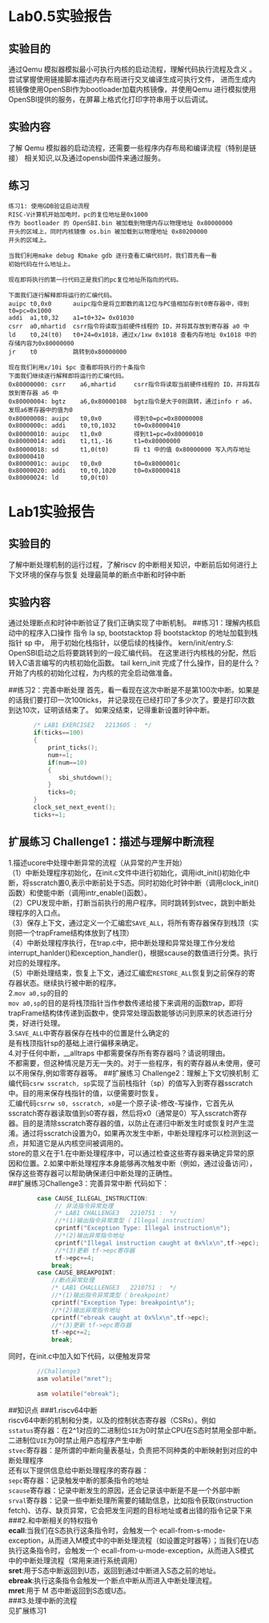 # Lab0.5实验报告
## 实验目的
通过Qemu 模拟器模拟最小可执行内核的启动流程，理解代码执行流程及含义
。尝试掌握使用链接脚本描述内存布局进行交叉编译生成可执行文件，
进而生成内核镜像使用OpenSBI作为bootloader加载内核镜像，并使用Qemu
进行模拟使用OpenSBI提供的服务，在屏幕上格式化打印字符串用于以后调试。

## 实验内容
了解 Qemu 模拟器的启动流程，还需要一些程序内存布局和编译流程（特别是链接）
相关知识,以及通过opensbi固件来通过服务。

## 练习
	练习1: 使用GDB验证启动流程
	RISC-V计算机开始加电时，pc的复位地址是0x1000
	作为 bootloader 的 OpenSBI.bin 被加载到物理内存以物理地址 0x80000000
	开头的区域上，同时内核镜像 os.bin 被加载到以物理地址 0x80200000 
	开头的区域上。

	当我们利用make debug 和make gdb 逐行查看汇编代码时，我们首先看一看
	初始代码在什么地址上。

	现在即将执行的第一行代码正是我们的pc复位地址所指向的代码。

	下面我们逐行解释即将运行的汇编代码。
	auipc t0,0x0      auipc指令是将立即数的高12位与PC值相加存到t0寄存器中，得到t0=pc=0x1000
	addi  a1,t0,32	  a1=t0+32= 0x01030
	csrr  a0,mhartid  csrr指令将读取当前硬件线程的 ID，并将其存放到寄存器 a0 中
	ld    t0,24(t0)	  t0+24=0x1018，通过x/1xw 0x1018 查看内存地址 0x1018 中的存储内容为0x80000000
	jr    t0          跳转到0x80000000

	现在我们利用x/10i $pc 查看即将执行的十条指令
	下面我们继续逐行解释即将运行的汇编代码。
	0x80000000:	csrr	a6,mhartid     csrr指令将读取当前硬件线程的 ID，并将其存放到寄存器 a6 中
    0x80000004:	bgtz	a6,0x80000108  bgtz指令是大于0则跳转，通过info r a6，发现a6寄存器中的值为0
    0x80000008:	auipc	t0,0x0		   得到t0=pc=0x80000008
    0x8000000c:	addi	t0,t0,1032	   t0=0x80000410
    0x80000010:	auipc	t1,0x0		   得到t1=pc=0x80000010
    0x80000014:	addi	t1,t1,-16	   t1=0x80000000
    0x80000018:	sd		t1,0(t0)	   将 t1 中的值 0x80000000 写入内存地址 0x80000410
    0x8000001c:	auipc	t0,0x0		   t0=0x8000001c
    0x80000020:	addi	t0,t0,1020	   t0=0x80000418
    0x80000024:	ld		t0,0(t0)
# Lab1实验报告  
## 实验目的
了解中断处理机制的运行过程，了解riscv 的中断相关知识，中断前后如何进行上下文环境的保存与恢复
处理最简单的断点中断和时钟中断
## 实验内容
通过处理断点和时钟中断验证了我们正确实现了中断机制。
##练习1：理解内核启动中的程序入口操作
	指令 la sp, bootstacktop 将 bootstacktop 的地址加载到栈指针 sp 中，
	用于初始化栈指针，以便后续的栈操作。
	kern/init/entry.S: OpenSBI启动之后将要跳转到的一段汇编代码。
	在这里进行内核栈的分配，然后转入C语言编写的内核初始化函数。
	tail kern_init 完成了什么操作，目的是什么？  
    开始了内核的初始化过程，为内核的完全启动做准备。  

##练习2：完善中断处理
	首先，看一看现在这次中断是不是第100次中断。如果是的话我们要打印一次100ticks，
	并记录现在已经打印了多少次了。要是打印次数到达10次，证明该结束了。
	如果没结束，记得重新设置时钟中断。
```c
       /* LAB1 EXERCISE2   2213605 :  */
	   if(ticks==100)
       {
           print_ticks();
           num+=1;
           if(num==10)
           {
              sbi_shutdown();
           }
           ticks=0;
       }
       clock_set_next_event();
       ticks+=1;
```
## 扩展练习 Challenge1：描述与理解中断流程  
1.描述ucore中处理中断异常的流程（从异常的产生开始）  
    （1）中断处理程序初始化，在init.c文件中进行初始化，调用idt_init()初始化中断，将sscratch置0,表示中断前处于S态。同时初始化时钟中断（调用clock_init()函数）和使能中断（调用intr_enable()函数）。  
    （2）CPU发现中断，打断当前执行的用户程序。同时跳转到stvec，跳到中断处理程序的入口点。  
    （3）保存上下文，通过定义一个汇编宏`SAVE_ALL`，将所有寄存器保存到栈顶（实则把一个trapFrame结构体放到了栈顶）  
    （4）中断处理程序执行，在trap.c中，把中断处理和异常处理工作分发给interrupt_hanlder()和exception_handler()，根据scause的数值进行分类。执行对应的处理程序。  
    （5）中断处理结束，恢复上下文，通过汇编宏`RESTORE_ALL`恢复到之前保存的寄存器状态。继续执行被中断的程序。  
2.`mov a0,sp`的目的  
    `mov a0,sp`的目的是将栈顶指针当作参数传递给接下来调用的函数trap，即将trapFrame结构体传递到函数中，使异常处理函数能够访问到原来的状态进行分类，好进行处理。  
3.`SAVE_ALL`中寄存器保存在栈中的位置是什么确定的  
    是有栈顶指针sp的基础上进行偏移来确定。  
4.对于任何中断，\_\_alltraps 中都需要保存所有寄存器吗？请说明理由。  
    不都需要，但这种情况是万无一失的。对于一些程序，有的寄存器从未使用，便可以不用保存,例如零寄存器等。
##扩展练习 Challenge2：理解上下文切换机制
    汇编代码`csrw sscratch, sp`实现了当前栈指针（sp）的值写入到寄存器sscratch中。目的用来保存栈指针的值，以便需要时恢复。  
    汇编代码`csrrw s0, sscratch, x0`是一个原子读-修改-写操作，它首先从sscratch寄存器读取值到s0寄存器，然后将x0（通常是0）写入sscratch寄存器。目的是清除sscratch寄存器的值，以防止在递归中断发生时或恢复时产生混淆。通过将sscratch设置为0，如果再次发生中断，中断处理程序可以检测到这一点，并知道它是从内核空间被调用的。  
    store的意义在于1.在中断处理程序中，可以通过检查这些寄存器来确定异常的原因和位置。2.如果中断处理程序本身能够再次触发中断（例如，通过设备访问），保存这些寄存器可以帮助确保递归中断处理的正确性。  
##扩展练习Challenge3：完善异常中断
代码如下：  
```c
        case CAUSE_ILLEGAL_INSTRUCTION:
             // 非法指令异常处理
             /* LAB1 CHALLENGE3   2210751 :  */
             //*(1)输出指令异常类型（ Illegal instruction）
             cprintf("Exception Type: Illegal instruction\n");
             //*(2)输出异常指令地址
             cprintf("Illegal instruction caught at 0x%lx\n",tf->epc);
             //*(3)更新 tf->epc寄存器
             tf->epc+=4;
            break;
        case CAUSE_BREAKPOINT:
            //断点异常处理
            /* LAB1 CHALLLENGE3   2210751 :  */
            //*(1)输出指令异常类型（ breakpoint）
            cprintf("Exception Type: breakpoint\n");
            //*(2)输出异常指令地址
            cprintf("ebreak caught at 0x%lx\n",tf->epc);
            //*(3)更新 tf->epc寄存器
            tf->epc+=2;
            break;
```  
同时，在init.c中加入如下代码，以便触发异常
```c
        //Challenge3
        asm volatile("mret");
    
        asm volatile("ebreak");
```
##知识点
###1.riscv64中断  
riscv64中断的机制和分类，以及的控制状态寄存器（CSRs）。例如  
`sstatus`寄存器：在2^1对应的二进制位`SIE`为0时禁止CPU在S态时禁用全部中断。二进制位`UIE`为0时禁止用户态程序产生中断  
`stvec`寄存器：是所谓的中断向量表基址，负责把不同种类的中断映射到对应的中断处理程序  
还有以下提供信息给中断处理程序的寄存器：  
`sepc`寄存器：记录触发中断的那条指令的地址  
`scause`寄存器：记录中断发生的原因，还会记录该中断是不是一个外部中断  
`srval`寄存器：记录一些中断处理所需要的辅助信息，比如指令获取(instruction fetch)、访存、缺页异常，它会把发生问题的目标地址或者出错的指令记录下来  
###2.和中断相关的特权指令  
**ecall**:当我们在S态执行这条指令时，会触发一个 ecall-from-s-mode-exception，从而进入M模式中的中断处理流程（如设置定时器等）；当我们在U态执行这条指令时，会触发一个 ecall-from-u-mode-exception，从而进入S模式中的中断处理流程（常用来进行系统调用）  
**sret**:用于S态中断返回到U态，返回到通过中断进入S态之前的地址。  
**ebreak**:执行这条指令会触发一个断点中断从而进入中断处理流程。  
**mret**:用于 M 态中断返回到S态或U态。  
###3.处理中断的流程  
见扩展练习1  